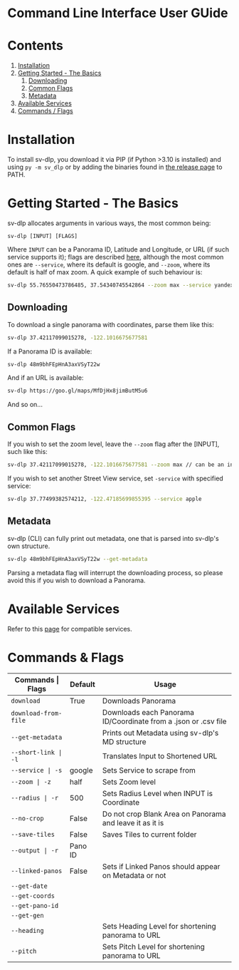 # Command Line Interface User GUide

# Contents
1. [Installation](https://github.com/juanpisss/sv-dlp/wiki/Command-Line-Interface---User-Guide#installation)
2. [Getting Started - The Basics](https://github.com/juanpisss/sv-dlp/wiki/Command-Line-Interface---User-Guide#getting-started)
    1. [Downloading](https://github.com/juanpisss/sv-dlp/wiki/Command-Line-Interface---User-Guide#downloading)
    2. [Common Flags](https://github.com/juanpisss/sv-dlp/wiki/Command-Line-Interface---User-Guide#common-flags)
    3. [Metadata](https://github.com/juanpisss/sv-dlp/wiki/Command-Line-Interface---User-Guide#metadata)
3. [Available Services]()
4. [Commands / Flags](https://github.com/juanpisss/sv-dlp/wiki/Command-Line-Interface---User-Guide#commands--flags)

# Installation
To install sv-dlp, you download it via PIP (if Python >3.10 is installed) and using `py -m sv_dlp` or by adding the binaries found in [the release page](https://github.com/juanpisss/sv-dlp/releases) to PATH.

# Getting Started - The Basics
sv-dlp allocates arguments in various ways, the most common being:
```
sv-dlp [INPUT] [FLAGS]
```
Where `INPUT` can be a Panorama ID, Latitude and Longitude, or URL (if such service supports it); flags are described [here](https://github.com/juanpisss/sv-dlp/wiki/Command-Line-Interface---User-Guide#commands--flags), although the most common ones are ``--service``, where its default is google, and ``--zoom``, where its default is half of max zoom.
A quick example of such behaviour is:
```bash
sv-dlp 55.76550473786485, 37.54340745542864 --zoom max --service yandex
```

## Downloading
To download a single panorama with coordinates, parse them like this:
```bash
sv-dlp 37.42117099015278, -122.1016675677581
```
If a Panorama ID is available:
```bash
sv-dlp 48m9bhFEpHnA3axVSyT22w
```
And if an URL is available:
```bash
sv-dlp https://goo.gl/maps/MfDjHx8jimButM5u6
```
And so on...

## Common Flags
If you wish to set the zoom level, leave the ``--zoom`` flag after the [INPUT], such like this:
```bash
sv-dlp 37.42117099015278, -122.1016675677581 --zoom max // can be an integer as well
```
If you wish to set another Street View service, set ``-service`` with specified service:
```bash
sv-dlp 37.77499382574212, -122.47185699855395 --service apple
```

## Metadata
sv-dlp (CLI) can fully print out metadata, one that is parsed into sv-dlp's own structure.
```bash
sv-dlp 48m9bhFEpHnA3axVSyT22w --get-metadata
```
Parsing a metadata flag will interrupt the downloading process, so please avoid this if you
wish to download a Panorama.

# Available Services
Refer to this [page]() for compatible services.

# Commands & Flags
|   Commands \| Flags  | Default |                              Usage                              |
|----------------------|---------|-----------------------------------------------------------------|
| `download`           | True    | Downloads Panorama                                              |
| `download-from-file` |         | Downloads each Panorama ID/Coordinate from a .json or .csv file |
| `--get-metadata`     |         | Prints out Metadata using sv-dlp's MD structure                 |
| `--short-link \| -l` |         | Translates Input to Shortened URL                               |
| `--service \| -s`    | google  | Sets Service to scrape from                                     |
| `--zoom \| -z`       | half    | Sets Zoom level                                                 |
| `--radius \| -r`     | 500     | Sets Radius Level when INPUT is Coordinate                      |
| `--no-crop`          | False   | Do not crop Blank Area on Panorama and leave it as it is        |
| `--save-tiles`       | False   | Saves Tiles to current folder                                   |
| `--output \| -r`     | Pano ID |                                                                 |
| `--linked-panos`     | False   | Sets if Linked Panos should appear on Metadata or not           |
| `--get-date`         |         |                                                                 |
| `--get-coords`       |         |                                                                 |
| `--get-pano-id`      |         |                                                                 |
| `--get-gen`          |         |                                                                 |
| `--heading`          |         | Sets Heading Level for shortening panorama to URL               |
| `--pitch`            |         | Sets Pitch Level for shortening panorama to URL                 |